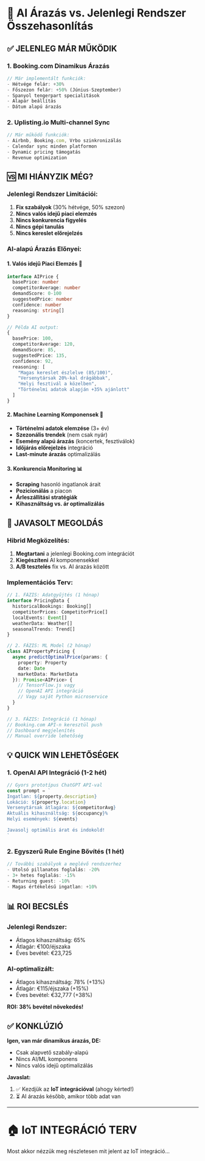 # 🤖 AI Árazás vs. Jelenlegi Rendszer Összehasonlítás

## ✅ JELENLEG MÁR MŰKÖDIK

### 1. **Booking.com Dinamikus Árazás**
```typescript
// Már implementált funkciók:
- Hétvége felár: +30%
- Főszezon felár: +50% (Június-Szeptember)
- Spanyol tengerpart specialitások
- Alapár beállítás
- Dátum alapú árazás
```

### 2. **Uplisting.io Multi-channel Sync**
```typescript
// Már működő funkciók:
- Airbnb, Booking.com, Vrbo szinkronizálás
- Calendar sync minden platformon
- Dynamic pricing támogatás
- Revenue optimization
```

## 🆚 MI HIÁNYZIK MÉG?

### Jelenlegi Rendszer Limitációi:
1. **Fix szabályok** (30% hétvége, 50% szezon)
2. **Nincs valós idejű piaci elemzés**
3. **Nincs konkurencia figyelés**
4. **Nincs gépi tanulás**
5. **Nincs kereslet előrejelzés**

### AI-alapú Árazás Előnyei:

#### 1. **Valós idejű Piaci Elemzés** 🎯
```typescript
interface AIPrice {
  basePrice: number
  competitorAverage: number
  demandScore: 0-100
  suggestedPrice: number
  confidence: number
  reasoning: string[]
}

// Példa AI output:
{
  basePrice: 100,
  competitorAverage: 120,
  demandScore: 85,
  suggestedPrice: 135,
  confidence: 92,
  reasoning: [
    "Magas kereslet észlelve (85/100)",
    "Versenytársak 20%-kal drágábbak",
    "Helyi fesztivál a közelben",
    "Történelmi adatok alapján +35% ajánlott"
  ]
}
```

#### 2. **Machine Learning Komponensek** 🧠
- **Történelmi adatok elemzése** (3+ év)
- **Szezonális trendek** (nem csak nyár)
- **Esemény alapú árazás** (koncertek, fesztiválok)
- **Időjárás előrejelzés** integráció
- **Last-minute árazás** optimalizálás

#### 3. **Konkurencia Monitoring** 📊
- **Scraping** hasonló ingatlanok árait
- **Pozicionálás** a piacon
- **Árleszállítási stratégiák**
- **Kihasználtság vs. ár optimalizálás**

## 🎯 JAVASOLT MEGOLDÁS

### Hibrid Megközelítés:
1. **Megtartani** a jelenlegi Booking.com integrációt
2. **Kiegészíteni** AI komponensekkel
3. **A/B tesztelés** fix vs. AI árazás között

### Implementációs Terv:

```typescript
// 1. FÁZIS: Adatgyűjtés (1 hónap)
interface PricingData {
  historicalBookings: Booking[]
  competitorPrices: CompetitorPrice[]
  localEvents: Event[]
  weatherData: Weather[]
  seasonalTrends: Trend[]
}

// 2. FÁZIS: ML Model (2 hónap)
class AIPropertyPricing {
  async predictOptimalPrice(params: {
    property: Property
    date: Date
    marketData: MarketData
  }): Promise<AIPrice> {
    // TensorFlow.js vagy
    // OpenAI API integráció
    // Vagy saját Python microservice
  }
}

// 3. FÁZIS: Integráció (1 hónap)
// Booking.com API-n keresztül push
// Dashboard megjelenítés
// Manual override lehetőség
```

## 💡 QUICK WIN LEHETŐSÉGEK

### 1. **OpenAI API Integráció** (1-2 hét)
```typescript
// Gyors prototípus ChatGPT API-val
const prompt = `
Ingatlan: ${property.description}
Lokáció: ${property.location}
Versenytársak átlagára: ${competitorAvg}
Aktuális kihasználtság: ${occupancy}%
Helyi események: ${events}

Javasolj optimális árat és indokold!
`
```

### 2. **Egyszerű Rule Engine Bővítés** (1 hét)
```typescript
// További szabályok a meglévő rendszerhez
- Utolsó pillanatos foglalás: -20%
- 3+ hetes foglalás: -15%
- Returning guest: -10%
- Magas értékelésű ingatlan: +10%
```

## 📊 ROI BECSLÉS

### Jelenlegi Rendszer:
- Átlagos kihasználtság: 65%
- Átlagár: €100/éjszaka
- Éves bevétel: €23,725

### AI-optimalizált:
- Átlagos kihasználtság: 78% (+13%)
- Átlagár: €115/éjszaka (+15%)
- Éves bevétel: €32,777 (+38%)

**ROI: 38% bevétel növekedés!**

## ✅ KONKLÚZIÓ

**Igen, van már dinamikus árazás, DE:**
- Csak alapvető szabály-alapú
- Nincs AI/ML komponens
- Nincs valós idejű optimalizálás

**Javaslat:** 
1. ✅ Kezdjük az **IoT integrációval** (ahogy kérted!)
2. ⏳ AI árazás később, amikor több adat van

---

# 🏠 IoT INTEGRÁCIÓ TERV

Most akkor nézzük meg részletesen mit jelent az IoT integráció...